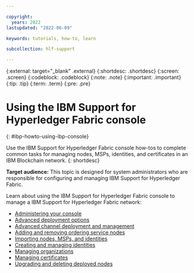```yaml
---

copyright:
  years: 2022
lastupdated: "2022-06-09"

keywords: tutorials, how-to, learn

subcollection: hlf-support

---
```


{:external: target="_blank" .external}
{:shortdesc: .shortdesc}
{:screen: .screen}
{:codeblock: .codeblock}
{:note: .note}
{:important: .important}
{:tip: .tip}
{:term: .term}
{:pre: .pre}


# Using the IBM Support for Hyperledger Fabric console
{: #ibp-howto-using-ibp-console}

Use the IBM Support for Hyperledger Fabric console how-tos to complete common tasks for managing nodes, MSPs, identities, and certificates 
in an IBM Blockchain network. 
{: shortdesc}

**Target audience:** This topic is designed for system administrators who are responsible for configuring and managing
IBM Support for Hyperledger Fabric.

Learn about using the IBM Support for Hyperledger Fabric console to manage a IBM Support for Hyperledger Fabric network:

* [Administering your console](howto/console-ocp-manage.md)
* [Advanced deployment options](howto/ibm-hlfsupport-console-advanced-deployment.md)
* [Advanced channel deployment and management](howto/ibm-hlfsupport-console-advanced-channel.md)
* [Adding and removing ordering service nodes](howto/ibm-hlfsupport-console-add-remove-raft.md)
* [Importing nodes, MSPs, and identities](howto/ibm-hlfsupport-console-import-nodes.md)
* [Creating and managing identities](howto/ibm-hlfsupport-console-identities.md)
* [Managing organizations](howto/ibm-hlfsupport-console-organizations.md)
* [Managing certificates](howto/ibm-hlfsupport-console-certificates.md)
* [Upgrading and deleting deployed nodes](howto/ibm-hlfsupport-console-govern-components.md)

